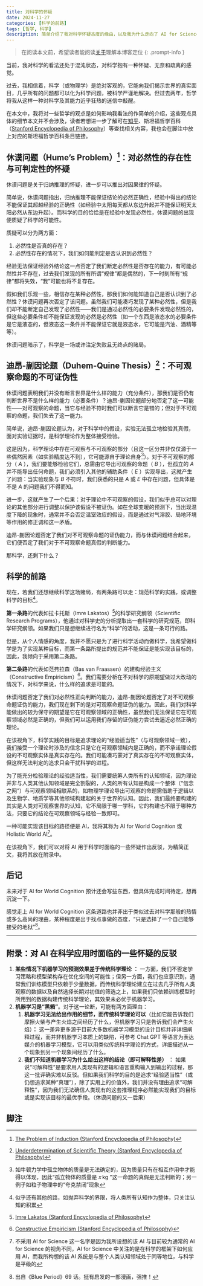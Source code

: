 ```yaml
---
title: 对科学的怀疑
date: 2024-11-27
categories: [科学的前路]
tags: [哲学, 科学]
description: 简单介绍了我对科学怀疑态度的缘由，以及我为什么走向了 AI for Science/AI for World Cognition
---
```


> 在阅读本文前，希望读者能阅读[关于](_site/_tab/about)理解本博客定位
{: .prompt-info }

当前，我对科学的看法还处于混沌状态，对科学抱有一种怀疑、无奈和疏离的感觉。

过去，我相信着，科学（或物理学）是绝对客观的，它能向我们揭示世界的真实面目，几乎所有的问题都可以化为科学问题，被科学严谨地解决。但过去两年，哲学将我从这样一种对科学及其能力近乎狂热的迷信中敲醒。

在本文中，我将对一些哲学的观点是如何影响我看法的作简单的介绍，这些观点具体的细节本文并不会涉及，读者若想进一步了解可在[知乎](www.zhihu.com)、斯坦福哲学百科（[Stanford Encyclopedia of Philosophy](https://plato.stanford.edu/index.html)）等查找相关内容，我也会在脚注中放上对应的斯坦福哲学百科条目链接。

## 休谟问题（Hume’s Problem）[^1]：对必然性的存在性与可判定性的怀疑

休谟问题是关于归纳推理的怀疑，进一步可以推出对因果律的怀疑。

简单说，休谟问题指出，归纳推理不能保证结论的必然正确性，经验中得出的结论不能保证其超越经验的正确性（如经验中太阳每天都从东边升起并不能保证明天太阳必然从东边升起）。而科学的目的恰恰是在经验中发现必然性，休谟问题的出现便质疑了科学的可能性。

质疑可以分为两方面：

1. 必然性是否真的存在？
2. 必然性存在的情况下，我们如何能判定是否认识到必然性？

经验无法保证经验外结论这一点否定了我们断定必然性是否存在的能力，有可能必然性并不存在，过去我们发现的所有所谓“规律”都是偶然的，下一时刻所有“规律”都将失效，“我”可能也将不复存在。

假如我们乐观一些，相信存在某种必然性，那我们如何能知道自己是否认识到了必然性？休谟问题再次否定了该问题。虽然我们可能凑巧发现了某种必然性，但是我们却不能断定自己发现了必然性——我们是通过必然性的必要条件发现必然性的，但这些必要条件却不能保证发现的必然是必然性（如一个东西是液态水的必要条件是它是液态的，但液态这一条件并不能保证它就是液态水，它可能是汽油、酒精等等）。

休谟问题暗示了，科学是一场或许注定失败且无终点的赌局。



## 迪昂-蒯因论题（Duhem-Quine Thesis）[^2]：不可观察命题的不可证伪性

休谟问题表明我们并没有断言世界是什么样的能力（充分条件），那我们是否仍有判断世界不是什么样的能力（必要条件）？迪昂-蒯因论题部分地否定了这一可能性——对可观察的命题，当它与经验不符时我们可以断言它是错的；但对于不可观察的命题，我们失去了这一能力。

简单说，迪昂-蒯因论题认为，对于科学中的假设，实验无法孤立地检验其真假，面对实验证据时，是科学理论作为整体接受检验。

这是因为，科学理论中存在可观察与不可观察的部分（且这一区分并非仅仅源于一些偶然因素（如实验精度达不到），它可能源自于理论自身[^3]）。对于不可观察的部分（ $A$ ），我们要能够检验它们，总需由它导出可观察的命题（ $B$ ），但孤立的 $A$ 并不能导出任何命题，我们必须引入其他的辅助条件（ $E$ ）实现导出，这就产生了问题：当实验现象与 $B$ 不符时，我们获悉的只是 $A$ 或 $E$ 中存在问题，但具体是不是 $A$ 的问题我们不得而知。

进一步，这就产生了一个后果：对于理论中不可观察的假设，我们似乎总可以对理论的其他部分进行调整以保护该假设不被证伪。如在全球变暖的预测下，当出现温度下降的现象时，通常并不会否定温室效应的假设，而是通过对气溶胶、局地环境等作用的修正调和这一矛盾。

迪昂-蒯因论题否定了我们对不可观察命题的证伪能力，而与休谟问题结合起来，它们便否定了我们对于不可观察命题真假的判断能力。

那科学，还剩下什么？



## 科学的前路

现在，若我们还想继续科学这场赌局，有两条路可以走：规范科学的实践，或调整科学的目标[^4]。

**第一条路**的代表如拉卡托斯（Imre Lakatos）[^5]的科学研究纲领（Scientific Research Programs），他通过对科学史的分析提取出一套科学的研究规范，即科学研究纲领。如果我们只是想继续进行名为“科学”的活动，这是一条可行的路。

但是，从个人情感的角度，我并不愿只是为了进行科学活动而做科学，我希望做科学是为了实现某种目标，而第一条路所提出的规范并不能保证是能实现该目标的，因此，我倾向于采用第二条路。

**第二条路**的代表如范弗拉森（Bas van Fraassen）的建构经验主义（Constructive Empiricism）[^6]。我们需要分析在不对科学的原期望做过大改动的情况下，对科学来说，什么样的追求是可能的。

休谟问题否定了我们对必然性正向判断的能力，迪昂-蒯因论题否定了对不可观察命题证伪的能力，我们现在剩下的是对可观察命题证伪的能力。因此，我们对科学能做出的较为保守的期望是它在可观察领域的正确性，虽然我们无法保证它在可观察领域必然是正确的，但我们可以运用我们存留的证伪能力尝试去逼近必然正确的理论。

在该视角下，科学实践的目标是追求理论的“经验适当性”（与可观察领域一致），我们接受一个理论时涉及的信念只是它在可观察领域内是正确的，而不承诺理论假设的不可观察实体是真实存在的。我们可能凑巧蒙对了真实存在的不可观察实体，但这样无法判定的追求只会干扰科学的进程。

为了能充分检验理论的经验适当性，我们需要统筹人类所有的认知领域，因为理论并非与人类其他认知领域是完全割裂的，人类的所有认知是构成一个整体（“信念之网”）与可观察领域相联系的，如物理学理论导出可观察的命题需借助于逻辑以及生物学、地质学等其他领域构建起的关于世界的认知。因此，我们最终要构建的其实是人类对可观察世界的认知，它不局限于哪一学科，它的构建也不限于哪种方法，只要它的结论在可观察领域与经验一致即可。

一种可能实现该目标的路径便是 AI，我将其称为 AI for World Cognition 或 Holistic World AI[^7]。

在该视角下，我们可以对将 AI 用于科学时面临的一些怀疑作出反驳，为精简正文，我将其放在附录中。

## 后记

未来对于 AI for World Cognition 预计还会写些东西，但具体完成时间待定，想再沉淀一下。

感觉走上 AI for World Cognition 这条道路也并非出于类似过去对科学那般的热情或多么高尚的理由，某种程度是出于找点事做的态度，“只是选择了一个自己能够接受的地狱”[^8]。



---



## 附录：对 AI 在科学应用时面临的一些怀疑的反驳

1. **某些情况下机器学习的预测效果差于传统科学理论** **：**
   一方面，我们不否定学习策略和模型架构存在优化空间的可能性；但另一方面，我们也应意识到，通常我们训练模型只依赖于少量数据，而传统科学理论建立在过去几乎所有人类观察的数据以及自然选择长期对初值的筛选之上，如果我们只依赖训练模型时所用到的数据构建传统科学理论，其效果未必优于机器学习。
2. **机器学习是“黑箱”**。对于这一论断，可能有两方面理由：
   1. **机器学习无法给出作用的细节，而传统科学理论可以**（比如它能告诉我们摩擦火柴与产生火焰之间经历了什么，但机器学习只是告诉我们会产生火焰）**：**
      这一差异更多源于目前大多数机器学习模型的设计目标并非详细阐释过程，而并非机器学习本质上的缺陷，可参考 Chat GPT 等语言为表达媒介的机器学习模型，它可以用类似传统科学理论的方式，详细描述从一个现象到另一个现象间经历了什么。
   2. **我们不知道机器学习为什么给出这样的结论（即可解释性差）** ：
      如果说“可解释性”是要求用人类现有的逻辑和语言重构输入到输出的过程，那这一批评确实难以反驳。但如果我们科学的目的是追求“经验适当性”（或仍想追求某种“真理”），除了实用上的价值外，我们并没有理由追求“可解释性”，因为我们无法确信人类现有的这套推理程序必然能实现我们的目标或是实现该目标的最优手段。（休谟问题的又一后果）





## 脚注

[^1]: [The Problem of Induction (Stanford Encyclopedia of Philosophy)](https://plato.stanford.edu/entries/induction-problem/)
[^2]: [Underdetermination of Scientific Theory (Stanford Encyclopedia of Philosophy)](https://plato.stanford.edu/entries/scientific-underdetermination/)
[^3]: 如牛顿力学中孤立物体的质量是无法确定的，因为质量只有在相互作用中才能得以体现，因此“孤立物体的质量是 $x \, \mathrm{kg}$ ”这一命题的真假是无法判断的；另一例子如粒子物理中的“夸克禁闭”现象
[^4]: 似乎还有其他的路，如抛弃科学的界限，将人类所有认知作为整体，只关注认知的积累
[^5]: [Imre Lakatos (Stanford Encyclopedia of Philosophy)](https://plato.stanford.edu/entries/lakatos/#ImprPoppScie)
[^6]: [Constructive Empiricism (Stanford Encyclopedia of Philosophy)](https://plato.stanford.edu/entries/constructive-empiricism/)
[^7]: 不采用 AI for Science 这一名字是因为我所设想的该 AI 与目前较为通常的 AI for Science 的视角不同，AI for Science 中关注的是在科学的框架下如何应用 AI，而我所构想的该 AI 系统是与整个人类认知领域处于同等地位，与科学是平级的
[^8]: 出自《Blue Period》69 话。挺有启发的一部漫画，强推！

















